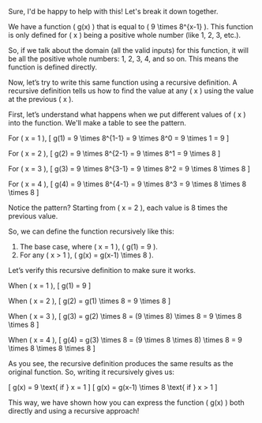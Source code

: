 Sure, I'd be happy to help with this! Let's break it down together.

We have a function \( g(x) \) that is equal to \( 9 \times 8^{x-1} \). This function is only defined for \( x \) being a positive whole number (like 1, 2, 3, etc.).

So, if we talk about the domain (all the valid inputs) for this function, it will be all the positive whole numbers: 1, 2, 3, 4, and so on. This means the function is defined directly.

Now, let’s try to write this same function using a recursive definition. A recursive definition tells us how to find the value at any \( x \) using the value at the previous \( x \).

First, let’s understand what happens when we put different values of \( x \) into the function. We'll make a table to see the pattern.

For \( x = 1 \), 
\[ g(1) = 9 \times 8^{1-1} = 9 \times 8^0 = 9 \times 1 = 9 \]

For \( x = 2 \), 
\[ g(2) = 9 \times 8^{2-1} = 9 \times 8^1 = 9 \times 8 \]

For \( x = 3 \), 
\[ g(3) = 9 \times 8^{3-1} = 9 \times 8^2 = 9 \times 8 \times 8 \]

For \( x = 4 \),
\[ g(4) = 9 \times 8^{4-1} = 9 \times 8^3 = 9 \times 8 \times 8 \times 8 \]

Notice the pattern? Starting from \( x = 2 \), each value is 8 times the previous value.

So, we can define the function recursively like this:

1. The base case, where \( x = 1 \), \( g(1) = 9 \).
2. For any \( x > 1 \), \( g(x) = g(x-1) \times 8 \).

Let’s verify this recursive definition to make sure it works.

When \( x = 1 \),
\[ g(1) = 9 \]

When \( x = 2 \),
\[ g(2) = g(1) \times 8 = 9 \times 8 \]

When \( x = 3 \),
\[ g(3) = g(2) \times 8 = (9 \times 8) \times 8 = 9 \times 8 \times 8 \]

When \( x = 4 \),
\[ g(4) = g(3) \times 8 = (9 \times 8 \times 8) \times 8 = 9 \times 8 \times 8 \times 8 \]

As you see, the recursive definition produces the same results as the original function. So, writing it recursively gives us:

\[ g(x) = 9 \text{ if } x = 1 \]
\[ g(x) = g(x-1) \times 8 \text{ if } x > 1 \]

This way, we have shown how you can express the function \( g(x) \) both directly and using a recursive approach!